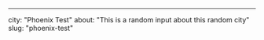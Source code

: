 ---
city: "Phoenix Test"
about: "This is a random input about this random city"
slug: "phoenix-test"